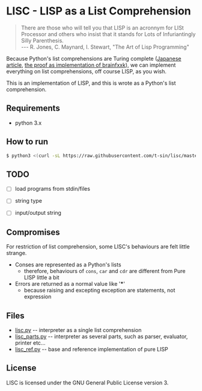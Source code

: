 # LISC - LISP as a List Comprehension


> There are those who will tell you that LISP is an acronnym for LISt Processor and others who insist that it stands for Lots of Infuriantingly Silly Parenthesis.  
> --- R. Jones, C. Maynard, I. Stewart, "The Art of Lisp Programming"


Because Python's list comprehensions are Turing complete ([Japanese article](https://qiita.com/KTakahiro1729/items/c9cb757473de50652374), [the proof as implementation of brainfxxk](https://ideone.com/zrQWwa)), we can implement everything on list comprehensions, off course LISP, as you wish.

This is an implementation of LISP, and this is wrote as a Python's list comprehension.


## Requirements

- python 3.x


## How to run

```sh
$ python3 <(curl -sL https://raw.githubusercontent.com/t-sin/lisc/master/lisc.py)
```

## TODO

- [ ] load programs from stdin/files
- [ ] string type
- [ ] input/output string



## Compromises

For restriction of list comprehension, some LISC's behaviours are felt little strange.

- Conses are represented as a Python's lists
    - therefore, behaviours of `cons`, `car` and `cdr` are different from Pure LISP little a bit
- Errors are returned as a normal value like '__*__'
    - because raising and excepting exception are statements, not expression


## Files

- [lisc.py](lisc.py) -- interpreter as a single list comprehension
- [lisc_parts.py](lisc_parts.py) -- interpreter as several parts, such as parser, evaluator, printer etc...
- [lisc_ref.py](lisc_ref.py) -- base and reference implementation of pure LISP


## License

LISC is licensed under the GNU General Public License version 3.
